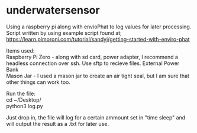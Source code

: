 # underwatersensor
Using a raspberry pi along with envioPhat to log values for later processing. Script written by using example script found at;  </br>
https://learn.pimoroni.com/tutorial/sandyj/getting-started-with-enviro-phat </br>

Items used:  </br>
Raspberry Pi Zero - along with sd card, power adapter, I recommend a headless connection over ssh. Use sftp to recieve files. 
External Power Bank  </br>
Mason Jar - I used a mason jar to create an air tight seal, but I am sure that other things can work too. </br>

Run the file: </br>
cd ~/Desktop/ </br>
python3 log.py </br>

Just drop in, the file will log for a certain ammount set in "time sleep" and will output the result as a .txt for later use. </br>





